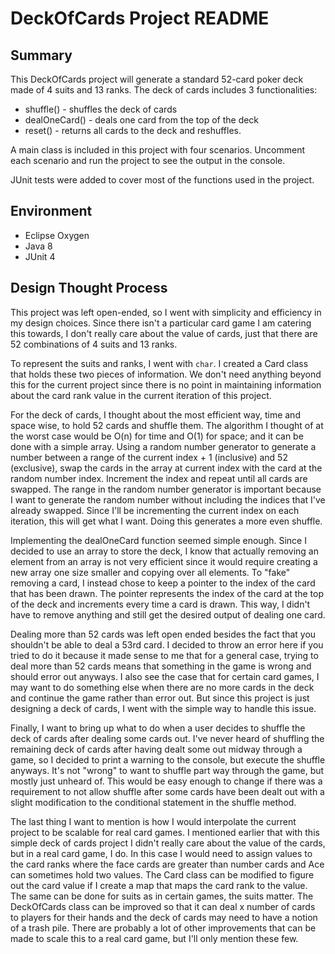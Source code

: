 # DeckOfCards Project README

## Summary
This DeckOfCards project will generate a standard 52-card poker deck made of 4 suits and 13 ranks. The deck of cards includes 3 functionalities:
- shuffle() - shuffles the deck of cards
- dealOneCard() - deals one card from the top of the deck
- reset() - returns all cards to the deck and reshuffles.

A main class is included in this project with four scenarios. Uncomment each scenario and run the project to see the output in the console.

JUnit tests were added to cover most of the functions used in the project.

## Environment
- Eclipse Oxygen
- Java 8
- JUnit 4

## Design Thought Process
This project was left open-ended, so I went with simplicity and efficiency in my design choices. Since there isn't a particular card game I am catering this towards, I don't really care about the value of cards, just that there are 52 combinations of 4 suits and 13 ranks.

To represent the suits and ranks, I went with `char`. I created a Card class that holds these two pieces of information. We don't need anything beyond this for the current project since there is no point in maintaining information about the card rank value in the current iteration of this project.

For the deck of cards, I thought about the most efficient way, time and space wise, to hold 52 cards and shuffle them. The algorithm I thought of at the worst case would be O(n) for time and O(1) for space; and it can be done with a simple array. Using a random number generator to generate a number between a range of the current index + 1 (inclusive) and 52 (exclusive), swap the cards in the array at current index with the card at the random number index. Increment the index and repeat until all cards are swapped. The range in the random number generator is important because I want to generate the random number without including the indices that I've already swapped. Since I'll be incrementing the current index on each iteration, this will get what I want. Doing this generates a more even shuffle.

Implementing the dealOneCard function seemed simple enough. Since I decided to use an array to store the deck, I know that actually removing an element from an array is not very efficient since it would require creating a new array one size smaller and copying over all elements. To "fake" removing a card, I instead chose to keep a pointer to the index of the card that has been drawn. The pointer represents the index of the card at the top of the deck and increments every time a card is drawn. This way, I didn't have to remove anything and still get the desired output of dealing one card.

Dealing more than 52 cards was left open ended besides the fact that you shouldn't be able to deal a 53rd card. I decided to throw an error here if you tried to do it because it made sense to me that for a general case, trying to deal more than 52 cards means that something in the game is wrong and should error out anyways. I also see the case that for certain card games, I may want to do something else when there are no more cards in the deck and continue the game rather than error out. But since this project is just designing a deck of cards, I went with the simple way to handle this issue.

Finally, I want to bring up what to do when a user decides to shuffle the deck of cards after dealing some cards out. I've never heard of shuffling the remaining deck of cards after having dealt some out midway through a game, so I decided to print a warning to the console, but execute the shuffle anyways. It's not "wrong" to want to shuffle part way through the game, but mostly just unheard of. This would be easy enough to change if there was a requirement to not allow shuffle after some cards have been dealt out with a slight modification to the conditional statement in the shuffle method.

The last thing I want to mention is how I would interpolate the current project to be scalable for real card games. I mentioned earlier that with this simple deck of cards project I didn't really care about the value of the cards, but in a real card game, I do. In this case I would need to assign values to the card ranks where the face cards are greater than number cards and Ace can sometimes hold two values. The Card class can be modified to figure out the card value if I create a map that maps the card rank to the value. The same can be done for suits as in certain games, the suits matter. The DeckOfCards class can be improved so that it can deal x number of cards to players for their hands and the deck of cards may need to have a notion of a trash pile. There are probably a lot of other improvements that can be made to scale this to a real card game, but I'll only mention these few.
